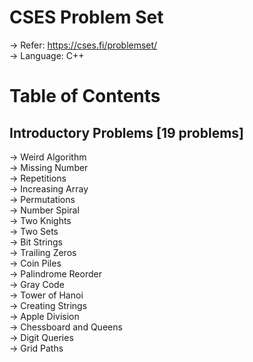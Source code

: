 # CSES Problem Set
-> Refer: https://cses.fi/problemset/ <br>
-> Language: C++ 

# Table of Contents

## Introductory Problems [19 problems] <br>
-> Weird Algorithm  <br>
-> Missing Number  <br>
-> Repetitions  <br>
-> Increasing Array  <br>
-> Permutations  <br>
-> Number Spiral  <br>
-> Two Knights  <br>
-> Two Sets  <br>
-> Bit Strings  <br>
-> Trailing Zeros  <br>
-> Coin Piles <br>
-> Palindrome Reorder <br>
-> Gray Code  <br>
-> Tower of Hanoi  <br>
-> Creating Strings <br>
-> Apple Division <br>
-> Chessboard and Queens <br>
-> Digit Queries  <br>
-> Grid Paths <br>


